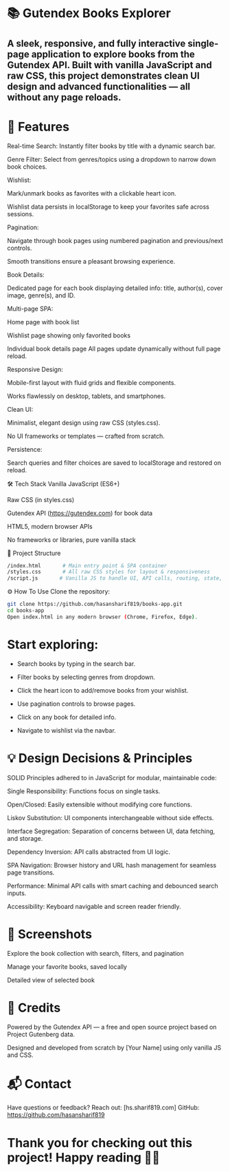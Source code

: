 # 📚 Gutendex Books Explorer
## A sleek, responsive, and fully interactive single-page application to explore books from the Gutendex API. Built with vanilla JavaScript and raw CSS, this project demonstrates clean UI design and advanced functionalities — all without any page reloads.

# 🚀 Features
Real-time Search: Instantly filter books by title with a dynamic search bar.

Genre Filter: Select from genres/topics using a dropdown to narrow down book choices.

Wishlist:

Mark/unmark books as favorites with a clickable heart icon.

Wishlist data persists in localStorage to keep your favorites safe across sessions.

Pagination:

Navigate through book pages using numbered pagination and previous/next controls.

Smooth transitions ensure a pleasant browsing experience.

Book Details:

Dedicated page for each book displaying detailed info: title, author(s), cover image, genre(s), and ID.

Multi-page SPA:

Home page with book list

Wishlist page showing only favorited books

Individual book details page
All pages update dynamically without full page reload.

Responsive Design:

Mobile-first layout with fluid grids and flexible components.

Works flawlessly on desktop, tablets, and smartphones.

Clean UI:

Minimalist, elegant design using raw CSS (styles.css).

No UI frameworks or templates — crafted from scratch.

Persistence:

Search queries and filter choices are saved to localStorage and restored on reload.

🛠️ Tech Stack
Vanilla JavaScript (ES6+)

Raw CSS (in styles.css)

Gutendex API (https://gutendex.com) for book data

HTML5, modern browser APIs

No frameworks or libraries, pure vanilla stack

📁 Project Structure
```bash
/index.html       # Main entry point & SPA container
/styles.css       # All raw CSS styles for layout & responsiveness
/script.js       # Vanilla JS to handle UI, API calls, routing, state, and localStorage
```

⚙️ How To Use
Clone the repository:

```bash
git clone https://github.com/hasansharif819/books-app.git
cd books-app
Open index.html in any modern browser (Chrome, Firefox, Edge).
```

# Start exploring:

* Search books by typing in the search bar.

* Filter books by selecting genres from dropdown.

* Click the heart icon to add/remove books from your wishlist.

* Use pagination controls to browse pages.

* Click on any book for detailed info.

* Navigate to wishlist via the navbar.

# 💡 Design Decisions & Principles
SOLID Principles adhered to in JavaScript for modular, maintainable code:

Single Responsibility: Functions focus on single tasks.

Open/Closed: Easily extensible without modifying core functions.

Liskov Substitution: UI components interchangeable without side effects.

Interface Segregation: Separation of concerns between UI, data fetching, and storage.

Dependency Inversion: API calls abstracted from UI logic.

SPA Navigation:
Browser history and URL hash management for seamless page transitions.

Performance:
Minimal API calls with smart caching and debounced search inputs.

Accessibility:
Keyboard navigable and screen reader friendly.

# 📸 Screenshots

Explore the book collection with search, filters, and pagination


Manage your favorite books, saved locally


Detailed view of selected book

# 🙌 Credits
Powered by the Gutendex API — a free and open source project based on Project Gutenberg data.

Designed and developed from scratch by [Your Name] using only vanilla JS and CSS.

# 📬 Contact
Have questions or feedback?
Reach out: [hs.sharif819.com]
GitHub: https://github.com/hasansharif819

# Thank you for checking out this project! Happy reading 📖✨
